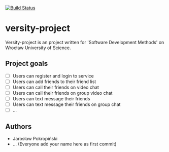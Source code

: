 [![Build Status](https://travis-ci.org/JaroslawPokropinski/versity-project.svg?branch=master)](https://travis-ci.org/JaroslawPokropinski/versity-project)
# versity-project

Versity-project is an project written for 'Software Development Methods' on Wrocław University of Science.

## Project goals
- [ ] Users can register and login to service
- [ ] Users can add friends to their friend list
- [ ] Users can call their friends on video chat
- [ ] Users can call their friends on group video chat
- [ ] Users can text message their friends
- [ ] Users can text message their friends on group chat
- [ ] ...

## Authors
+ Jarosław Pokropiński
+ ... (Everyone add your name here as first commit)
